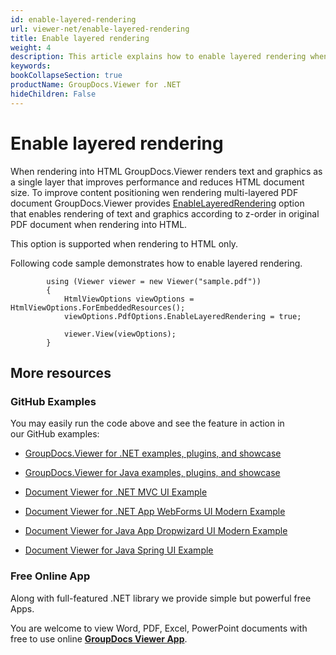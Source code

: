 ```yaml
---
id: enable-layered-rendering
url: viewer-net/enable-layered-rendering
title: Enable layered rendering
weight: 4
description: This article explains how to enable layered rendering when viewing PDF Documents with GroupDocs.Viewer within your .NET applications.
keywords: 
bookCollapseSection: true
productName: GroupDocs.Viewer for .NET
hideChildren: False
---
```


# Enable layered rendering

When rendering into HTML GroupDocs.Viewer renders text and graphics as a single layer that improves performance and reduces HTML document size. To improve content positioning wen rendering multi-layered PDF document GroupDocs.Viewer provides [EnableLayeredRendering](https://apireference.groupdocs.com/net/viewer/groupdocs.viewer.options/pdfoptions/properties/enablelayeredrendering) option that enables rendering of text and graphics according to z-order in original PDF document when rendering into HTML.

This option is supported when rendering to HTML only.

Following code sample demonstrates how to enable layered rendering.

            using (Viewer viewer = new Viewer("sample.pdf"))
            {
                HtmlViewOptions viewOptions = HtmlViewOptions.ForEmbeddedResources();
                viewOptions.PdfOptions.EnableLayeredRendering = true;
                
                viewer.View(viewOptions);
            }

## More resources

### GitHub Examples

You may easily run the code above and see the feature in action in our GitHub examples:

*   [GroupDocs.Viewer for .NET examples, plugins, and showcase](https://github.com/groupdocs-viewer/GroupDocs.Viewer-for-.NET)
    
*   [GroupDocs.Viewer for Java examples, plugins, and showcase](https://github.com/groupdocs-viewer/GroupDocs.Viewer-for-Java)
    
*   [Document Viewer for .NET MVC UI Example](https://github.com/groupdocs-viewer/GroupDocs.Viewer-for-.NET-MVC) 
    
*   [Document Viewer for .NET App WebForms UI Modern Example](https://github.com/groupdocs-viewer/GroupDocs.Viewer-for-.NET-WebForms)
    
*   [Document Viewer for Java App Dropwizard UI Modern Example](https://github.com/groupdocs-viewer/GroupDocs.Viewer-for-Java-Dropwizard)
    
*   [Document Viewer for Java Spring UI Example](https://github.com/groupdocs-viewer/GroupDocs.Viewer-for-Java-Spring)
    

### Free Online App

Along with full-featured .NET library we provide simple but powerful free Apps.

You are welcome to view Word, PDF, Excel, PowerPoint documents with free to use online **[GroupDocs Viewer App](https://products.groupdocs.app/viewer)**.
